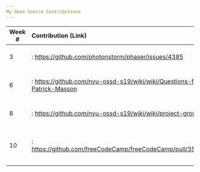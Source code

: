 ```yaml
---
My Open Source Contributions
---
```


<!-- 
Type of the contribution should be "Wikipedia edit", "OpenStreet Map feature", "Documentation", "Course website", "Blog", 
"Browse Add-on", etc. 

The description should include a brief summary of what you did. 

Replace the first row with your contribution. 

--> 





| Week #       | Contribution (Link)  | Type  | Description | 
|---|:---|:---|:---| 
|  3   |:   https://github.com/photonstorm/phaser/issues/4385  |:  phaser.io github   |:  Reported a bug that got fixed   |
|  6   |:   https://github.com/nyu-ossd-s19/wiki/wiki/Questions-for-Patrick-Masson  |:  course wiki   |:  I created the Questions for Patrick Masson Page    |
| 8    | : https://github.com/nyu-ossd-s19/wiki/wiki/project-groups  |: course wiki   |: Fixed FreeCodeCamp groups|
|10    | : https://github.com/freeCodeCamp/freeCodeCamp/pull/35773   |: freeCodeCamp  |: Submitted a pull request that fixed quotes on pages |


